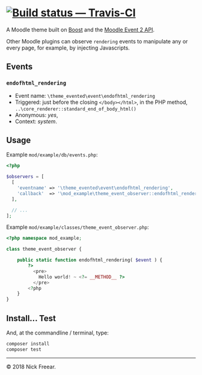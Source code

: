 
# [![Build status — Travis-CI][travis-icon]][travis]

A Moodle theme built on [Boost][] and the [Moodle Event 2 API][event_2].

Other Moodle plugins can observe `rendering` events to manipulate
any or every page, for example, by injecting Javascripts.

## Events

### `endofhtml_rendering`

* Event name: `\theme_evented\event\endofhtml_rendering`
* Triggered: just before the closing `</body></html>`,
  in the PHP method, `..\core_renderer::standard_end_of_body_html()`
* Anonymous: _yes_,
* Context: _system_.

## Usage

Example `mod/example/db/events.php`:

```php
<?php

$observers = [
  [
    'eventname' => '\theme_evented\event\endofhtml_rendering',
    'callback'  => '\mod_example\theme_event_observer::endofhtml_rendering',
  ],

  // ...
];
```

Example `mod/example/classes/theme_event_observer.php`:

```php
<?php namespace mod_example;

class theme_event_observer {

    public static function endofhtml_rendering( $event ) {
        ?>
          <pre>
            Hello world! ~ <?= __METHOD__ ?>
          </pre>
        <?php
    }
}
```

## Install... Test

And, at the commandline / terminal, type:

```sh
composer install
composer test
```

---
© 2018 Nick Freear.


[gh]: https://github.com/nfreear/moodle-theme_evented
[travis]:  https://travis-ci.org/nfreear/moodle-theme_evented
[travis-icon]: https://api.travis-ci.org/nfreear/moodle-theme_evented.svg
    "Build status – Travis-CI (PHP + NPM/eslint)"
[gh-boost]: https://github.com/moodle/moodle/tree/master/theme/boost "Boost theme"
[boost]: https://docs.moodle.org/dev/Creating_a_theme_based_on_boost#Starting_files "Boost theme"
[event_2]: https://docs.moodle.org/dev/Event_2 "Moodle Event_2 API."

[End]: //.
